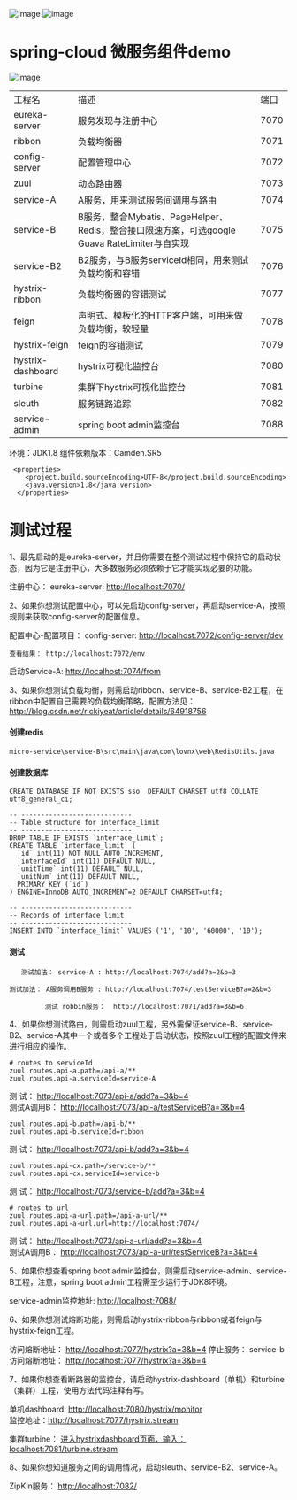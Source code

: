 ![image](https://img.shields.io/badge/Spring%20Cloud-%E2%98%85%E2%98%85%E2%98%85-green.svg)
![image](https://img.shields.io/badge/Netflix-%E2%98%85%E2%98%85%E2%98%85-red.svg)

spring-cloud 微服务组件demo
===

![image](http://img.blog.csdn.net/20171018201759315?watermark/2/text/aHR0cDovL2Jsb2cuY3Nkbi5uZXQvcmlja2l5ZWF0/font/5a6L5L2T/fontsize/400/fill/I0JBQkFCMA==/dissolve/70/gravity/SouthEast)

<table>
<tbody><tr>
<td>工程名</td>  <td>描述</td>  <td>端口</td>
</tr>
<tr>
<td>eureka-server</td>  <td>服务发现与注册中心</td>  <td>7070</td>
</tr>
<tr>
<td>ribbon</td>  <td>负载均衡器</td>  <td>7071</td>
</tr>
<tr>
<td>config-server</td>  <td>配置管理中心</td>  <td>7072</td>
</tr>
<tr>
<td>zuul</td>  <td>动态路由器</td>  <td>7073</td>
</tr>
<tr>
<td>service-A</td>  <td>A服务，用来测试服务间调用与路由</td>  <td>7074</td>
</tr>
<tr>
<td>service-B</td>  <td>B服务，整合Mybatis、PageHelper、Redis，整合接口限速方案，可选google Guava RateLimiter与自实现</td>  <td>7075</td>
</tr>
<tr>
<td>service-B2</td>  <td>B2服务，与B服务serviceId相同，用来测试负载均衡和容错</td>  <td>7076</td>
</tr>
<tr>
<td>hystrix-ribbon</td>  <td>负载均衡器的容错测试</td>  <td>7077</td>
</tr>
<tr>
<td>feign</td>  <td>声明式、模板化的HTTP客户端，可用来做负载均衡，较轻量</td>  <td>7078</td>
</tr>
<tr>
<td>hystrix-feign</td>  <td>feign的容错测试</td>  <td>7079</td>
</tr>
<tr>
<td>hystrix-dashboard</td>  <td>hystrix可视化监控台</td>  <td>7080</td>
</tr>
<tr>
<td>turbine</td>  <td>集群下hystrix可视化监控台</td>  <td>7081</td>
</tr>
<tr>
<td>sleuth</td>  <td>服务链路追踪</td>  <td>7082</td>
</tr>
<tr>
<td>service-admin</td>  <td>spring boot admin监控台</td>  <td>7088</td>
</tr>
</tbody></table>

环境：JDK1.8
组件依赖版本：Camden.SR5

```
 <properties>
    <project.build.sourceEncoding>UTF-8</project.build.sourceEncoding>
    <java.version>1.8</java.version>
  </properties>
```

测试过程
===

1、最先启动的是eureka-server，并且你需要在整个测试过程中保持它的启动状态，因为它是注册中心，大多数服务必须依赖于它才能实现必要的功能。 <br>

注册中心： eureka-server:  [http://localhost:7070/](http://localhost:7070/)


2、如果你想测试配置中心，可以先启动config-server，再启动service-A，按照规则来获取config-server的配置信息。 <br>

配置中心-配置项目： config-server: [http://localhost:7072/config-server/dev](http://localhost:7072/config-server/dev)  <br>

	查看结果： http://localhost:7072/env

启动Service-A:  [http://localhost:7074/from](http://localhost:7074/from)

	


3、如果你想测试负载均衡，则需启动ribbon、service-B、service-B2工程，在ribbon中配置自己需要的负载均衡策略，配置方法见：http://blog.csdn.net/rickiyeat/article/details/64918756 <br>


#### 创建redis
	micro-service\service-B\src\main\java\com\lovnx\web\RedisUtils.java

#### 创建数据库
	
	CREATE DATABASE IF NOT EXISTS sso  DEFAULT CHARSET utf8 COLLATE utf8_general_ci;

	-- ----------------------------
	-- Table structure for interface_limit
	-- ----------------------------
	DROP TABLE IF EXISTS `interface_limit`;
	CREATE TABLE `interface_limit` (
	  `id` int(11) NOT NULL AUTO_INCREMENT,
	  `interfaceId` int(11) DEFAULT NULL,
	  `unitTime` int(11) DEFAULT NULL,
	  `unitNum` int(11) DEFAULT NULL,
	  PRIMARY KEY (`id`)
	) ENGINE=InnoDB AUTO_INCREMENT=2 DEFAULT CHARSET=utf8;
	
	-- ----------------------------
	-- Records of interface_limit
	-- ----------------------------
	INSERT INTO `interface_limit` VALUES ('1', '10', '60000', '10');


#### 测试
	   测试加法： service-A : http://localhost:7074/add?a=2&b=3

	测试加法： A服务调用B服务 : http://localhost:7074/testServiceB?a=2&b=3

             测试 robbin服务：  http://localhost:7071/add?a=3&b=6



4、如果你想测试路由，则需启动zuul工程，另外需保证service-B、service-B2、service-A其中一个或者多个工程处于启动状态，按照zuul工程的配置文件来进行相应的操作。 <br>

	
	# routes to serviceId
	zuul.routes.api-a.path=/api-a/**
	zuul.routes.api-a.serviceId=service-A

测     试：  [http://localhost:7073/api-a/add?a=3&b=4](http://localhost:7073/api-a/add?a=3&b=4) <br>
测试A调用B： [http://localhost:7073/api-a/testServiceB?a=3&b=4](http://localhost:7073/api-a/testServiceB?a=3&b=4)

	zuul.routes.api-b.path=/api-b/**
	zuul.routes.api-b.serviceId=ribbon

测     试：  [http://localhost:7073/api-b/add?a=3&b=4](http://localhost:7073/api-b/add?a=3&b=4)

	zuul.routes.api-cx.path=/service-b/**
	zuul.routes.api-cx.serviceId=service-b

测     试： [http://localhost:7073/service-b/add?a=3&b=4](http://localhost:7073/service-b/add?a=3&b=4)

	# routes to url
	zuul.routes.api-a-url.path=/api-a-url/**
	zuul.routes.api-a-url.url=http://localhost:7074/

测     试：  [http://localhost:7073/api-a-url/add?a=3&b=4](http://localhost:7073/api-a-url/add?a=3&b=4) <br>
测试A调用B：  [http://localhost:7073/api-a-url/testServiceB?a=3&b=4](http://localhost:7073/api-a-url/testServiceB?a=3&b=4)


5、如果你想查看spring boot admin监控台，则需启动service-admin、service-B工程，注意，spring boot admin工程需至少运行于JDK8环境。 <br>

service-admin监控地址: [http://localhost:7088/](http://localhost:7088/)


6、如果你想测试熔断功能，则需启动hystrix-ribbon与ribbon或者feign与hystrix-feign工程。 <br>


访问熔断地址： [http://localhost:7077/hystrix?a=3&b=4](http://localhost:7077/hystrix?a=3&b=4)
停止服务： service-b
访问熔断地址： [http://localhost:7077/hystrix?a=3&b=4](http://localhost:7077/hystrix?a=3&b=4)


7、如果你想查看断路器的监控台，请启动hystrix-dashboard（单机）和turbine（集群）工程，使用方法代码注释有写。 <br>

单机dashboard: [http://localhost:7080/hystrix/monitor](http://localhost:7080/hystrix/monitor)  <br>
监控地址：[http://localhost:7077/hystrix.stream](http://localhost:7077/hystrix.stream)

集群turbine： [进入hystrixdashboard页面，输入：localhost:7081/turbine.stream](localhost:7081/turbine.stream)


8、如果你想知道服务之间的调用情况，启动sleuth、service-B2、service-A。 <br>
	
ZipKin服务： [http://localhost:7082/](http://localhost:7082/)



